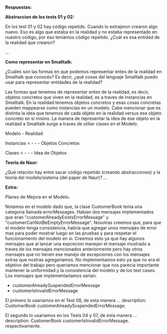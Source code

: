 **Respuestas:**


**Abstraccion de los tests 01 y 02:**

En los test 01 y 02 hay código repetido. Cuando lo extrajeron crearon algo nuevo. Eso es algo que estaba en la realidad y no estaba representado en nuestro código, por eso teníamos código repetido. ¿Cuál es esa entidad de la realidad que crearon?

...

**Como representar en Smalltalk:**

¿Cuáles son las formas en que podemos representar entes de la realidad en Smalltalk que conocés?
Es decir, ¿qué cosas del lenguaje Smalltalk puedo usar para representar entidades de la realidad?

Las formas que tenemos de representar entes de la realidad, es decir, objetos concretos que viven en la realidad, es a traves de instancias en Smalltalk.
En la realidad tenemos objetos concretos y esas cosas concretas pueden mappearse como instancias en un modelo. Cabe mencionar que es distinta la idea que tenemos de cada objeto en la realidad versus ese objeto concreto en si mismo.
La manera de representar la idea de ese objeto en la realidad a Smalltalk surge a traves de utiliar clases en el Modelo.

Modelo         -        Realidad

Instancias    < - - -   Objetos Concretos

Clases   < - - - Idea de Objetos


**Teoria de Naur:**

¿Qué relación hay entre sacar código repetido (creando abstracciones) y la teoría del modelo/sistema (del paper de Naur)?
...

**Extra:**

Planes de Mejora en el Modelo.

Notamos en el modelo dado que, la clase CustomerBook tenia una categoria llamada errorMessages. Habian dos mensajes implementados que eran "customerAlreadyExistsErrorMessage" y "customerCanNotBeEmptyErrorMessage".
Nosotras creemos que, para que el modelo tenga consistencia, habria que agregar unos mensajes de error mas para poder mostrar luego en las pruebas y para respetar el funcionamiento del modelo en si.
Creemos esto ya que hay algunos mensajes que al lanzar una expcecion manejan el mensaje mostrado a traves de los mensajes mencionados anteriormente pero hay otros mensajes que no tienen ese manejo de excepciones con los mensajes extras que nostras agregariamos.
No implementamos esto ya que no era el objetivo del trabajo pero queriamos mencionar que nos parecia importante mantener la uniformidad y la consistencia del modelo y de los test cases.
Los mensajes que implementariamos serian:

- customerAlreadySuspendedErrorMessage
- customerIsInvalidErrorMessage

El primero lo usariamos en el Test 08, de esta manera ... description: CustomerBook customerAlreadySuspendedErrorMessage.

El segundo lo usariamos en los Tests 04 y 07, de esta manera ... description: CustomerBook customerIsInvalidErrorMessage. respectivamente.
